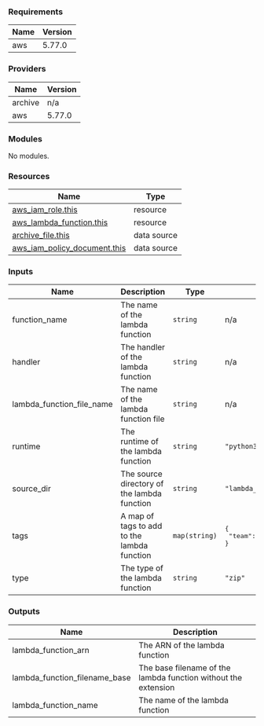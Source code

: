 <!-- BEGIN_TF_DOCS -->
### Requirements

| Name | Version |
|------|---------|
| aws | 5.77.0 |

### Providers

| Name | Version |
|------|---------|
| archive | n/a |
| aws | 5.77.0 |

### Modules

No modules.

### Resources

| Name | Type |
|------|------|
| [aws_iam_role.this](https://registry.terraform.io/providers/hashicorp/aws/5.77.0/docs/resources/iam_role) | resource |
| [aws_lambda_function.this](https://registry.terraform.io/providers/hashicorp/aws/5.77.0/docs/resources/lambda_function) | resource |
| [archive_file.this](https://registry.terraform.io/providers/hashicorp/archive/latest/docs/data-sources/file) | data source |
| [aws_iam_policy_document.this](https://registry.terraform.io/providers/hashicorp/aws/5.77.0/docs/data-sources/iam_policy_document) | data source |

### Inputs

| Name | Description | Type | Default | Required |
|------|-------------|------|---------|:--------:|
| function\_name | The name of the lambda function | `string` | n/a | yes |
| handler | The handler of the lambda function | `string` | n/a | yes |
| lambda\_function\_file\_name | The name of the lambda function file | `string` | n/a | yes |
| runtime | The runtime of the lambda function | `string` | `"python3.8"` | no |
| source\_dir | The source directory of the lambda function | `string` | `"lambda_function_files"` | no |
| tags | A map of tags to add to the lambda function | `map(string)` | <pre>{<br/>  "team": "DevOps"<br/>}</pre> | no |
| type | The type of the lambda function | `string` | `"zip"` | no |

### Outputs

| Name | Description |
|------|-------------|
| lambda\_function\_arn | The ARN of the lambda function |
| lambda\_function\_filename\_base | The base filename of the lambda function without the extension |
| lambda\_function\_name | The name of the lambda function |
<!-- END_TF_DOCS -->